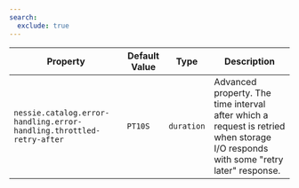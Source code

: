 ```yaml
---
search:
  exclude: true
---
```

<!--start-->

| Property | Default Value | Type | Description |
|----------|---------------|------|-------------|
| `nessie.catalog.error-handling.error-handling.throttled-retry-after` | `PT10S` | `duration` | Advanced property. The time interval after which a request is retried when storage I/O responds  with some "retry later" response.  |
